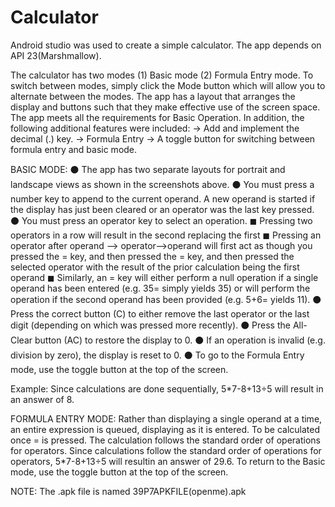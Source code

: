 # Calculator

Android studio was used to create a simple calculator. The app depends on API 23(Marshmallow).

The calculator has two modes (1) Basic mode (2) Formula Entry mode. To switch between modes, simply click the Mode button which will allow you to alternate between the modes.
The app has a layout that arranges the display and buttons such that they make effective use of the screen space.
The app meets all the requirements for Basic Operation. In addition, the following additional features were included:
 -> Add and implement the decimal (.) key.
 -> Formula Entry
 -> A toggle button for switching between formula entry and basic mode.
 
 BASIC MODE:
⚫ The app has two separate layouts for portrait and landscape views as shown in the
screenshots above.
⚫ You must press a number key to append to the current operand. A new operand is
started if the display has just been cleared or an operator was the last key pressed.
⚫ You must press an operator key to select an operation.
  ◼ Pressing two operators in a row will result in the second replacing the first
  ◼ Pressing an operator after operand –> operator–>operand will first act as though
      you pressed the = key, and then pressed the = key, and then pressed the selected
      operator with the result of the prior calculation being the first operand
  ◼ Similarly, an = key will either perform a null operation if a single operand has been
entered (e.g. 35= simply yields 35) or will perform the operation if the second
operand has been provided (e.g. 5+6= yields 11).
⚫ Press the correct button (C) to either remove the last operator or the last digit (depending
on which was pressed more recently).
⚫ Press the All-Clear button (AC) to restore the display to 0.
⚫ If an operation is invalid (e.g. division by zero), the display is reset to 0.
⚫ To go to the Formula Entry mode, use the toggle button at the top of the screen.

Example:
Since calculations are done sequentially, 5*7-8+13÷5 will result in an answer of 8.

FORMULA ENTRY MODE:
Rather than displaying a single operand at a time, an entire expression is queued, displaying as it is entered. To be calculated once = is pressed. The calculation follows the standard order of operations for operators. Since calculations follow the standard order of operations for operators, 5*7-8+13÷5 will resultin an answer of 29.6.
To return to the Basic mode, use the toggle button at the top of the screen.

NOTE: The .apk file is named 39P7APKFILE(openme).apk
